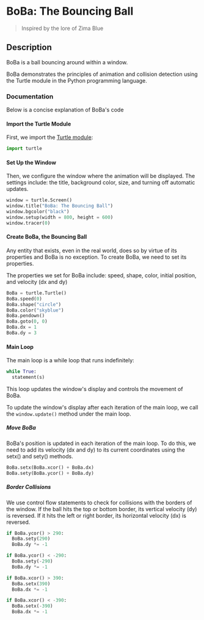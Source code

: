 # BoBa: The Bouncing Ball

> Inspired by the lore of Zima Blue

## Description

BoBa is a ball bouncing around within a window.

BoBa demonstrates the principles of animation and collision detection using the Turtle module in the Python programming language.

### Documentation

Below is a concise explanation of BoBa's code

#### Import the Turtle Module

First, we import the [Turtle module](https://docs.python.org/3/library/turtle.html):

``` Python
import turtle
```

#### Set Up the Window

Then, we configure the window where the animation will be displayed. The settings include: the title, background color, size, and turning off automatic updates.

``` Python
window = turtle.Screen()
window.title("BoBa: The Bouncing Ball")
window.bgcolor("black")
window.setup(width = 800, height = 600)
window.tracer(0)
```

#### Create BoBa, the Bouncing Ball

Any entity that exists, even in the real world, does so by virtue of its properties and BoBa is no exception. To create BoBa, we need to set its properties.

The properties we set for BoBa include: speed, shape, color, initial position, and velocity (dx and dy)

``` Python
BoBa = turtle.Turtle()
BoBa.speed(0)
BoBa.shape("circle")
BoBa.color("skyblue")
BoBa.pendown()
BoBa.goto(0, 0)
BoBa.dx = 1
BoBa.dy = 3
```

#### Main Loop

The main loop is a while loop that runs indefinitely:

``` Python
while True:
  statement(s)
```

This loop updates the window's display and controls the movement of BoBa.

To update the window's display after each iteration of the main loop, we call the ```window.update()``` method under the main loop.

##### Move BoBa

BoBa's position is updated in each iteration of the main loop. To do this, we need to add its velocity (dx and dy) to its current coordinates using the setx() and sety() methods.

``` Python
BoBa.setx(BoBa.xcor() + BoBa.dx)
BoBa.sety(BoBa.ycor() + BoBa.dy)
```

##### Border Collisions

We use control flow statements to check for collisions with the borders of the window. If the ball hits the top or bottom border, its vertical velocity (dy) is reversed. If it hits the left or right border, its horizontal velocity (dx) is reversed.

``` Python
if BoBa.ycor() > 290:
  BoBa.sety(290)
  BoBa.dy *= -1

if BoBa.ycor() < -290:
  BoBa.sety(-290)
  BoBa.dy *= -1

if BoBa.xcor() > 390:
  BoBa.setx(390)
  BoBa.dx *= -1

if BoBa.xcor() < -390:
  BoBa.setx(-390)
  BoBa.dx *= -1
```

#####
